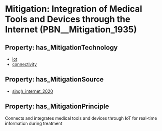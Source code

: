 # Mitigation: __Integration of Medical Tools and Devices through the Internet__ (PBN__Mitigation_1935)

## Property: has_MitigationTechnology

* [iot](../Technology/PBN__Technology_277)
* [connectivity](../Technology/PBN__Technology_4145)

## Property: has_MitigationSource

* [singh_internet_2020](../Article/PBN__Article_295)

## Property: has_MitigationPrinciple

Connects and integrates medical tools and devices through IoT for real-time information during treatment

